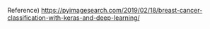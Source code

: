 Reference) https://pyimagesearch.com/2019/02/18/breast-cancer-classification-with-keras-and-deep-learning/
